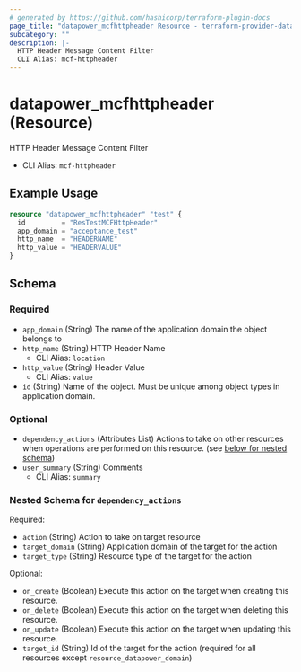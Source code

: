 ```yaml
---
# generated by https://github.com/hashicorp/terraform-plugin-docs
page_title: "datapower_mcfhttpheader Resource - terraform-provider-datapower"
subcategory: ""
description: |-
  HTTP Header Message Content Filter
  CLI Alias: mcf-httpheader
---
```


# datapower_mcfhttpheader (Resource)

HTTP Header Message Content Filter
  - CLI Alias: `mcf-httpheader`

## Example Usage

```terraform
resource "datapower_mcfhttpheader" "test" {
  id         = "ResTestMCFHttpHeader"
  app_domain = "acceptance_test"
  http_name  = "HEADERNAME"
  http_value = "HEADERVALUE"
}
```

<!-- schema generated by tfplugindocs -->
## Schema

### Required

- `app_domain` (String) The name of the application domain the object belongs to
- `http_name` (String) HTTP Header Name
  - CLI Alias: `location`
- `http_value` (String) Header Value
  - CLI Alias: `value`
- `id` (String) Name of the object. Must be unique among object types in application domain.

### Optional

- `dependency_actions` (Attributes List) Actions to take on other resources when operations are performed on this resource. (see [below for nested schema](#nestedatt--dependency_actions))
- `user_summary` (String) Comments
  - CLI Alias: `summary`

<a id="nestedatt--dependency_actions"></a>
### Nested Schema for `dependency_actions`

Required:

- `action` (String) Action to take on target resource
- `target_domain` (String) Application domain of the target for the action
- `target_type` (String) Resource type of the target for the action

Optional:

- `on_create` (Boolean) Execute this action on the target when creating this resource.
- `on_delete` (Boolean) Execute this action on the target when deleting this resource.
- `on_update` (Boolean) Execute this action on the target when updating this resource.
- `target_id` (String) Id of the target for the action (required for all resources except `resource_datapower_domain`)
